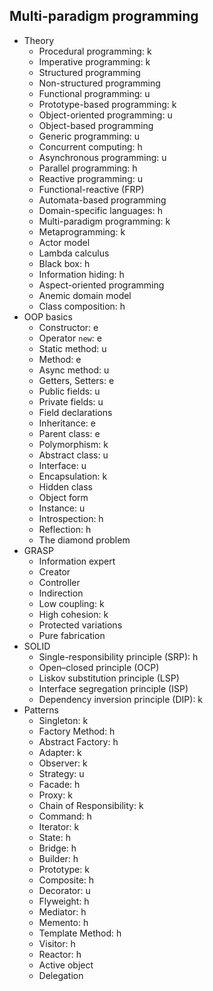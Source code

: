 ## Multi-paradigm programming

- Theory
  - Procedural programming: k
  - Imperative programming: k
  - Structured programming
  - Non-structured programming
  - Functional programming: u
  - Prototype-based programming: k
  - Object-oriented programming: u
  - Object-based programming
  - Generic programming: u
  - Concurrent computing: h
  - Asynchronous programming: u
  - Parallel programming: h
  - Reactive programming: u
  - Functional-reactive (FRP)
  - Automata-based programming
  - Domain-specific languages: h
  - Multi-paradigm programming: k
  - Metaprogramming: k
  - Actor model
  - Lambda calculus
  - Black box: h
  - Information hiding: h
  - Aspect-oriented programming
  - Anemic domain model
  - Class composition: h
- OOP basics
  - Constructor: e
  - Operator `new`: e
  - Static method: u
  - Method: e
  - Async method: u
  - Getters, Setters: e
  - Public fields: u
  - Private fields: u
  - Field declarations
  - Inheritance: e
  - Parent class: e
  - Polymorphism: k
  - Abstract class: u
  - Interface: u
  - Encapsulation: k
  - Hidden class
  - Object form
  - Instance: u
  - Introspection: h
  - Reflection: h
  - The diamond problem
- GRASP
  - Information expert
  - Creator
  - Controller
  - Indirection
  - Low coupling: k
  - High cohesion: k
  - Protected variations
  - Pure fabrication
- SOLID
  - Single-responsibility principle (SRP): h
  - Open–closed principle (OCP)
  - Liskov substitution principle (LSP)
  - Interface segregation principle (ISP)
  - Dependency inversion principle (DIP): k
- Patterns
  - Singleton: k
  - Factory Method: h
  - Abstract Factory: h
  - Adapter: k
  - Observer: k
  - Strategy: u
  - Facade: h
  - Proxy: k
  - Chain of Responsibility: k
  - Command: h
  - Iterator: k
  - State: h
  - Bridge: h
  - Builder: h
  - Prototype: k
  - Composite: h
  - Decorator: u
  - Flyweight: h
  - Mediator: h
  - Memento: h
  - Template Method: h
  - Visitor: h
  - Reactor: h
  - Active object
  - Delegation
